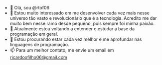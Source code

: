 - 👋 Olá, sou @rtof06
- 👀 Estou muito interessado em me desenvolver cada vez mais nesse universo tão vasto e revolucionário que é a tecnologia. Acredito me dar muito bem nesse ramo desde pequeno, pois sempre foi minha paixão.
- 🌱 Atualmente estou voltando a entender e estudar a base da programação em geral.
- 💞️ Estou procurando estar cada vez melhor e me aprofundar nas linguagens de programação.
- 📫 Para um melhor contato, me envie um email em ricardoofilho06@gmail.com

<!---
rtof06/rtof06 is a ✨ special ✨ repository because its `README.md` (this file) appears on your GitHub profile.
You can click the Preview link to take a look at your changes.
--->
